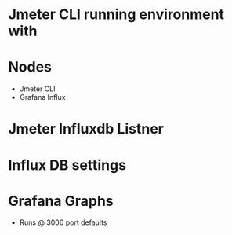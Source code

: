 # Jmeter CLI running environment with 

# Nodes 
 - Jmeter CLI
 - Grafana Influx

# Jmeter Influxdb Listner

# Influx DB settings 

# Grafana Graphs
- Runs @ 3000 port defaults
